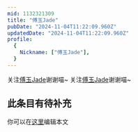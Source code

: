 ```yaml
---
mid: 1132321309
title: "傅玉Jade"
pubDate: "2024-11-04T11:22:09.960Z"
updatedDate: "2024-11-04T11:22:09.960Z"
profile:
  {
    Nickname: ["傅玉Jade"],
  }
---
```


关注[傅玉Jade](https://space.bilibili.com/1132321309)谢谢喵~ 关注[傅玉Jade](https://space.bilibili.com/1132321309)谢谢喵~

## 此条目有待补充
你可以在[这里](https://github.com/Yuhanawa/VTuber.ICU-Content/edit/master/v/傅玉Jade/index.md)编辑本文
